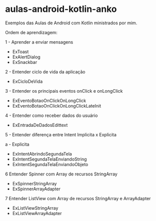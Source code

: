 # aulas-android-kotlin-anko
Exemplos das Aulas de Android com Kotlin ministrados por mim. 

Ordem de aprendizagem:

1 - Aprender a enviar mensagens

- ExToast
- ExAlertDialog
- ExSnackbar

2 - Entender ciclo de vida da aplicação

- ExCicloDeVida

3 - Entender os principais eventos onClick e onLongClick

- ExEventoBotaoOnClickOnLongClick
- ExEventoBotaoOnClickOnLongClickLateInit

4 - Entender como receber dados do usuário

- ExEntradaDeDadosEdittext

5 - Entender diferença entre Intent Implicita x Explicita

a - Explicita

- ExIntentAbrindoSegundaTela
- ExIntentSegundaTelaEnviandoString
- ExIntentSegundaTelaEnviandoObjeto

6 Entender Spinner com Array de recursos StringArray

- ExSpinnerStringArray
- ExSpinnerArrayAdapter

7 Entender ListView com Array de recursos StringArray e ArrayAdapter

- ExListViewStringArray
- ExListViewArrayAdapter





